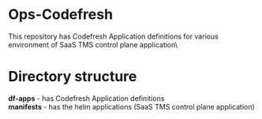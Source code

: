 # Ops-Codefresh
This repository has  Codefresh Application definitions for various environment of SaaS TMS control plane application\

# Directory structure 
   **df-apps** - has Codefresh Application definitions\
   **manifests** - has the helm applications (SaaS TMS control plane application)

         
